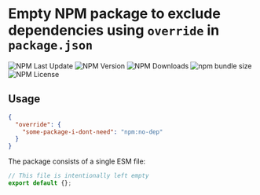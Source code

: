 # Empty NPM package to exclude dependencies using `override` in `package.json`

![NPM Last Update](https://img.shields.io/npm/last-update/no-dep)
![NPM Version](https://img.shields.io/npm/v/no-dep)
![NPM Downloads](https://img.shields.io/npm/dm/no-dep)
![npm bundle size](https://img.shields.io/bundlephobia/min/no-dep)
![NPM License](https://img.shields.io/npm/l/no-dep)

## Usage

```json
{
  "override": {
    "some-package-i-dont-need": "npm:no-dep"
  }
}
```

The package consists of a single ESM file:

```javascript
// This file is intentionally left empty
export default {};
```
